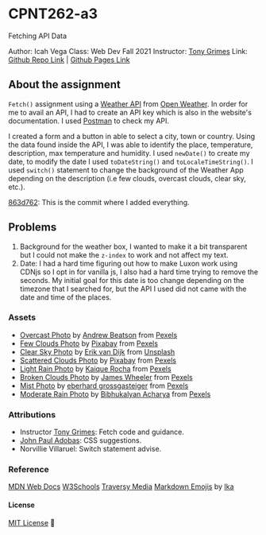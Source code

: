 # CPNT262-a3
Fetching API Data

Author: Icah Vega
Class: Web Dev Fall 2021
Instructor: [Tony Grimes](https://github.com/acidtone)
Link: [Github Repo Link](https://github.com/Icahpv/cpnt262-a3.git) | [Github Pages Link](https://icahpv.github.io/cpnt262-a3/)

## About the assignment

```Fetch()``` assignment using a [Weather API](https://openweathermap.org/api) from [Open Weather](https://openweathermap.org/). In order for me to avail an API, I had to create an API key which is also in the website's documentation. I used [Postman](https://www.postman.com/downloads/) to check my API. 

I created a form and a button in able to select a city, town or country. Using the data found inside the API, I was able to identify the place, temperature, description, max temperature and humidity. I used `newDate()` to create my date, to modify the date I used `toDateString()` and `toLocaleTimeString()`. I used `switch()` statement to change the background of the Weather App depending on the description (i.e few clouds, overcast clouds, clear sky, etc.).

[863d762](https://github.com/Icahpv/cpnt262-a3/commit/863d76229bd445807b87e9306cfcf21e6470c3a1): This is the commit where I added everything. 


## Problems

1. Background for the weather box, I wanted to make it a bit transparent but I could not make the `z-index` to work and not affect my text.
2. Date: I had a hard time figuring out how to make Luxon work using CDNjs so I opt in for vanilla js, I also had a hard time trying to remove the seconds. My initial goal for this date is too change depending on the timezone that I searched for, but the API I used did not came with the date and time of the places.


### Assets

- [Overcast Photo](https://www.pexels.com/photo/asperitas-dark-clouds-in-gloomy-sky-3742711/) by [Andrew Beatson](https://www.pexels.com/@andrew-beatson-2114196) from [Pexels](https://www.pexels.com/)
- [Few Clouds Photo](https://www.pexels.com/photo/blue-cloudy-sky-86695/) by [Pixabay](https://www.pexels.com/@pixabay) from [Pexels](https://www.pexels.com/)
- [Clear Sky Photo](https://unsplash.com/photos/LHu7MaVOsKA) by [Erik van Dijk](https://unsplash.com/@erikvandijk) from [Unsplash](https://unsplash.com/)
- [Scattered Clouds Photo](https://www.pexels.com/photo/brown-field-and-blue-sky-46160/) by [Pixabay](https://www.pexels.com/@pixabay) from [Pexels](https://www.pexels.com/)
- [Light Rain Photo](https://www.pexels.com/photo/water-dew-in-clear-glass-panel-125510/) by [Kaique Rocha](https://www.pexels.com/@kaiquestr) from [Pexels](https://www.pexels.com/)
- [Broken Clouds Photo](https://www.pexels.com/photo/symmetrical-photography-of-clouds-covered-blue-sky-1486974/) by [James Wheeler](https://www.pexels.com/@souvenirpixels) from [Pexels](https://www.pexels.com/)
- [Mist Photo](https://www.pexels.com/photo/landscape-photography-of-mountains-covered-in-snow-691668/) by [eberhard grossgasteiger](https://www.pexels.com/@eberhardgross) from [Pexels](https://www.pexels.com/)
- [Moderate Rain Photo](https://www.pexels.com/photo/selective-focus-photo-of-obalte-green-leafed-plants-during-rain-1463530/) by [Bibhukalyan Acharya](https://www.pexels.com/@bibhukalyan-acharya-351684) from [Pexels](https://www.pexels.com/)

### Attributions

- Instructor [Tony Grimes](https://github.com/acidtone): Fetch code and guidance.
- [John Paul Adobas](https://github.com/jaypee06): CSS suggestions.
- Norvillie Villaruel: Switch statement advise. 

### Reference

[MDN Web Docs](https://developer.mozilla.org/en-US/)
[W3Schools](https://www.w3schools.com/)
[Traversy Media](https://youtu.be/Oive66jrwBs)
[Markdown Emojis](https://github.com/ikatyang/emoji-cheat-sheet#writing) by [Ika](https://github.com/ikatyang)


#### License
[MIT License](https://opensource.org/licenses/MIT) :scroll:

